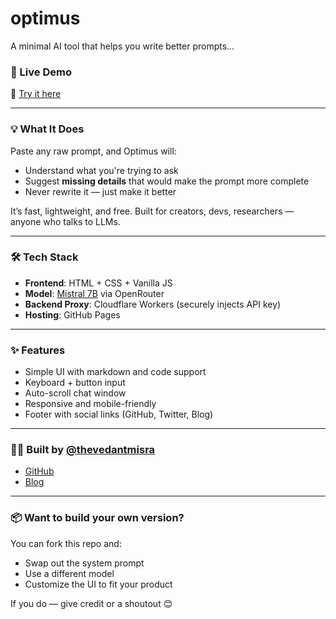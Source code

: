 # optimus 

A minimal AI tool that helps you write better prompts...

### 🚀 Live Demo

🔗 [Try it here](https://docvm1.github.io/optimus)

---

### 💡 What It Does

Paste any raw prompt, and Optimus will:

* Understand what you're trying to ask
* Suggest **missing details** that would make the prompt more complete
* Never rewrite it — just make it better

It’s fast, lightweight, and free. Built for creators, devs, researchers — anyone who talks to LLMs.

---

### 🛠️ Tech Stack

* **Frontend**: HTML + CSS + Vanilla JS
* **Model**: [Mistral 7B](https://openrouter.ai/models/mistral) via OpenRouter
* **Backend Proxy**: Cloudflare Workers (securely injects API key)
* **Hosting**: GitHub Pages

---

### ✨ Features

* Simple UI with markdown and code support
* Keyboard + button input
* Auto-scroll chat window
* Responsive and mobile-friendly
* Footer with social links (GitHub, Twitter, Blog)

---

### 🧑‍💻 Built by [@thevedantmisra](https://x.com/thevedantmisra)

* [GitHub](https://github.com/DocVM1)
* [Blog](https://vedantmisra.substack.com)

---

### 📦 Want to build your own version?

You can fork this repo and:

* Swap out the system prompt
* Use a different model
* Customize the UI to fit your product

If you do — give credit or a shoutout 😊
